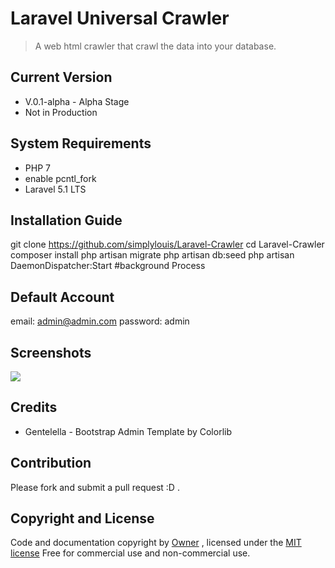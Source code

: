 # Laravel Universal Crawler
> A web html crawler that crawl the data into your database.

## Current Version
* V.0.1-alpha - Alpha Stage
* Not in Production

## System Requirements
* PHP 7 
* enable pcntl_fork
* Laravel 5.1 LTS

## Installation Guide
  git clone https://github.com/simplylouis/Laravel-Crawler
  cd Laravel-Crawler
  composer install
  php artisan migrate
  php artisan db:seed
  php artisan DaemonDispatcher:Start #background Process

## Default Account
  email:      admin@admin.com
  password:   admin

## Screenshots
![](https://raw.githubusercontent.com/simplylouis/Laravel-Crawler/master/image.gif)

## Credits
* Gentelella - Bootstrap Admin Template by Colorlib

## Contribution
Please fork and submit a pull request :D .

## Copyright and License
Code and documentation copyright by [Owner](http://www.simplylouis.com) , licensed under the [MIT license](http://opensource.org/licenses/MIT)
Free for commercial use and non-commercial use.
